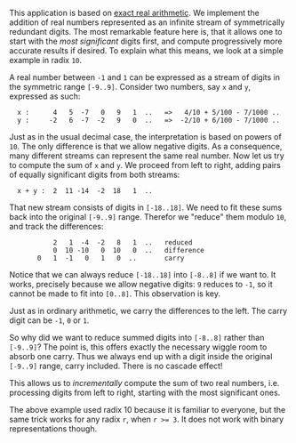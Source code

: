 This application is based on
[exact real arithmetic](https://wiki.haskell.org/Exact_real_arithmetic).
We implement the addition of real numbers represented as an infinite
stream of symmetrically redundant digits.  The most remarkable feature
here is, that it allows one to start with the _most significant_
digits first, and compute progressively more accurate results if
desired.  To explain what this means, we look at a simple example in
radix `10`.

A real number between `-1` and `1` can be expressed as a stream of
digits in the symmetric range `[-9..9]`.  Consider two numbers, say
`x` and `y`, expressed as such:

```
  x :      4   5  -7   0   9   1  ..   =>   4/10 + 5/100 - 7/1000 ..
  y :     -2   6  -7  -2   9   0  ..   =>  -2/10 + 6/100 - 7/1000 ..
```

Just as in the usual decimal case, the interpretation is based on
powers of `10`.  The only difference is that we allow negative digits.
As a consequence, many different streams can represent the same real
number.  Now let us try to compute the sum of `x` and `y`.  We proceed
from left to right, adding pairs of equally significant digits from
both streams:
```
  x + y :  2  11 -14  -2  18   1  ..
```
That new stream consists of digits in `[-18..18]`.  We need to fit these
sums back into the original `[-9..9]` range.  Therefor we "reduce" them
modulo `10`, and track the differences:
```
           2   1  -4  -2   8   1  ..   reduced
           0  10 -10   0  10   0  ..   difference
       0   1  -1   0   1   0  ..       carry
```

Notice that we can always reduce `[-18..18]` into `[-8..8]` if we want
to.  It works, precisely because we allow negative digits: `9` reduces
to `-1`, so it cannot be made to fit into `[0..8]`.  This observation
is key.

Just as in ordinary arithmetic, we carry the differences to the left.
The carry digit can be `-1`, `0` or `1`.

So why did we want to reduce summed digits into `[-8..8]` rather than
`[-9..9]`?  The point is, this offers exactly the necessary wiggle room
to absorb one carry.  Thus we always end up with a digit inside the
original `[-9..9]` range, carry included.  There is no cascade effect!

This allows us to _incrementally_ compute the sum of two real numbers,
i.e. processing digits from left to right, starting with the most
significant ones.

The above example used radix 10 because it is familiar to everyone,
but the same trick works for any radix `r`, when `r >= 3`.  It does
not work with binary representations though.
